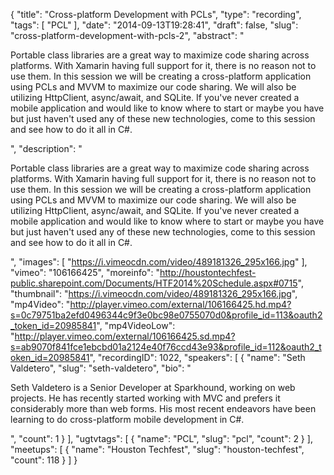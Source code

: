 {
  "title": "Cross-platform Development with PCLs",
  "type": "recording",
  "tags": [
    "PCL"
  ],
  "date": "2014-09-13T19:28:41",
  "draft": false,
  "slug": "cross-platform-development-with-pcls-2",
  "abstract": "<p>Portable class libraries are a great way to maximize code sharing across platforms. With Xamarin having full support for it, there is no reason not to use them. In this session we will be creating a cross-platform application using PCLs and MVVM to maximize our code sharing. We will also be utilizing HttpClient, async/await, and SQLite. If you've never created a mobile application and would like to know where to start or maybe you have but just haven't used any of these new technologies, come to this session and see how to do it all in C#.</p>",
  "description": "<p>Portable class libraries are a great way to maximize code sharing across platforms. With Xamarin having full support for it, there is no reason not to use them. In this session we will be creating a cross-platform application using PCLs and MVVM to maximize our code sharing. We will also be utilizing HttpClient, async/await, and SQLite. If you've never created a mobile application and would like to know where to start or maybe you have but just haven't used any of these new technologies, come to this session and see how to do it all in C#.</p>",
  "images": [
    "https://i.vimeocdn.com/video/489181326_295x166.jpg"
  ],
  "vimeo": "106166425",
  "moreinfo": "http://houstontechfest-public.sharepoint.com/Documents/HTF2014%20Schedule.aspx#0715",
  "thumbnail": "https://i.vimeocdn.com/video/489181326_295x166.jpg",
  "mp4Video": "http://player.vimeo.com/external/106166425.hd.mp4?s=0c79751ba2efd0496344c9f3e0bc98e0755070d0&profile_id=113&oauth2_token_id=20985841",
  "mp4VideoLow": "http://player.vimeo.com/external/106166425.sd.mp4?s=ab9070f841fce1ebcbd01a2124e40f76ccd43e93&profile_id=112&oauth2_token_id=20985841",
  "recordingID": 1022,
  "speakers": [
    {
      "name": "Seth Valdetero",
      "slug": "seth-valdetero",
      "bio": "<p>Seth Valdetero is a Senior Developer at Sparkhound, working on web projects. He has recently started      working with MVC and prefers it considerably more than web forms. His most recent endeavors have been learning to do cross-platform mobile development in C#.</p>",
      "count": 1
    }
  ],
  "ugtvtags": [
    {
      "name": "PCL",
      "slug": "pcl",
      "count": 2
    }
  ],
  "meetups": [
    {
      "name": "Houston Techfest",
      "slug": "houston-techfest",
      "count": 118
    }
  ]
}